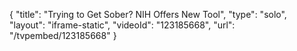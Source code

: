 {
    "title": "Trying to Get Sober? NIH Offers New Tool",
    "type": "solo",
    "layout": "iframe-static",
    "videoId": "123185668",
    "url": "\/tvpembed\/123185668"
}